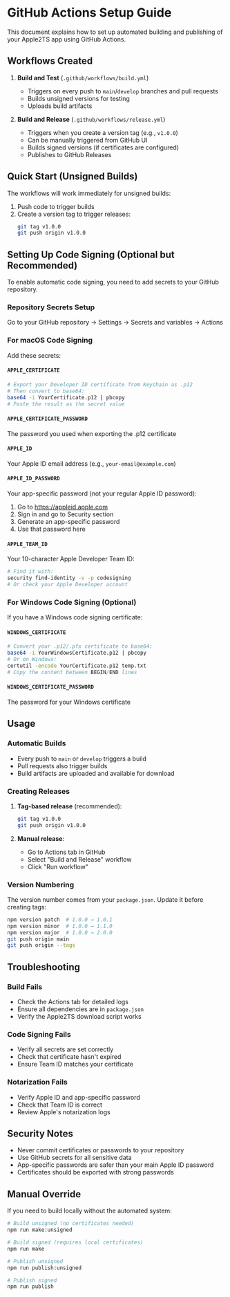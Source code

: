 # GitHub Actions Setup Guide

This document explains how to set up automated building and publishing of your Apple2TS app using GitHub Actions.

## Workflows Created

1. **Build and Test** (`.github/workflows/build.yml`)
   - Triggers on every push to `main`/`develop` branches and pull requests
   - Builds unsigned versions for testing
   - Uploads build artifacts

2. **Build and Release** (`.github/workflows/release.yml`)
   - Triggers when you create a version tag (e.g., `v1.0.0`)
   - Can be manually triggered from GitHub UI
   - Builds signed versions (if certificates are configured)
   - Publishes to GitHub Releases

## Quick Start (Unsigned Builds)

The workflows will work immediately for unsigned builds:

1. Push code to trigger builds
2. Create a version tag to trigger releases:
   ```bash
   git tag v1.0.0
   git push origin v1.0.0
   ```

## Setting Up Code Signing (Optional but Recommended)

To enable automatic code signing, you need to add secrets to your GitHub repository.

### Repository Secrets Setup

Go to your GitHub repository → Settings → Secrets and variables → Actions

### For macOS Code Signing

Add these secrets:

#### `APPLE_CERTIFICATE`
```bash
# Export your Developer ID certificate from Keychain as .p12
# Then convert to base64:
base64 -i YourCertificate.p12 | pbcopy
# Paste the result as the secret value
```

#### `APPLE_CERTIFICATE_PASSWORD`
The password you used when exporting the .p12 certificate

#### `APPLE_ID`
Your Apple ID email address (e.g., `your-email@example.com`)

#### `APPLE_ID_PASSWORD`
Your app-specific password (not your regular Apple ID password):
1. Go to https://appleid.apple.com
2. Sign in and go to Security section
3. Generate an app-specific password
4. Use that password here

#### `APPLE_TEAM_ID`
Your 10-character Apple Developer Team ID:
```bash
# Find it with:
security find-identity -v -p codesigning
# Or check your Apple Developer account
```

### For Windows Code Signing (Optional)

If you have a Windows code signing certificate:

#### `WINDOWS_CERTIFICATE`
```bash
# Convert your .p12/.pfx certificate to base64:
base64 -i YourWindowsCertificate.p12 | pbcopy
# Or on Windows:
certutil -encode YourCertificate.p12 temp.txt
# Copy the content between BEGIN/END lines
```

#### `WINDOWS_CERTIFICATE_PASSWORD`
The password for your Windows certificate

## Usage

### Automatic Builds
- Every push to `main` or `develop` triggers a build
- Pull requests also trigger builds
- Build artifacts are uploaded and available for download

### Creating Releases
1. **Tag-based release** (recommended):
   ```bash
   git tag v1.0.0
   git push origin v1.0.0
   ```

2. **Manual release**:
   - Go to Actions tab in GitHub
   - Select "Build and Release" workflow
   - Click "Run workflow"

### Version Numbering
The version number comes from your `package.json`. Update it before creating tags:
```bash
npm version patch  # 1.0.0 → 1.0.1
npm version minor  # 1.0.0 → 1.1.0  
npm version major  # 1.0.0 → 2.0.0
git push origin main
git push origin --tags
```

## Troubleshooting

### Build Fails
- Check the Actions tab for detailed logs
- Ensure all dependencies are in `package.json`
- Verify the Apple2TS download script works

### Code Signing Fails
- Verify all secrets are set correctly
- Check that certificate hasn't expired
- Ensure Team ID matches your certificate

### Notarization Fails
- Verify Apple ID and app-specific password
- Check that Team ID is correct
- Review Apple's notarization logs

## Security Notes

- Never commit certificates or passwords to your repository
- Use GitHub secrets for all sensitive data
- App-specific passwords are safer than your main Apple ID password
- Certificates should be exported with strong passwords

## Manual Override

If you need to build locally without the automated system:
```bash
# Build unsigned (no certificates needed)
npm run make:unsigned

# Build signed (requires local certificates)
npm run make

# Publish unsigned
npm run publish:unsigned

# Publish signed
npm run publish
```